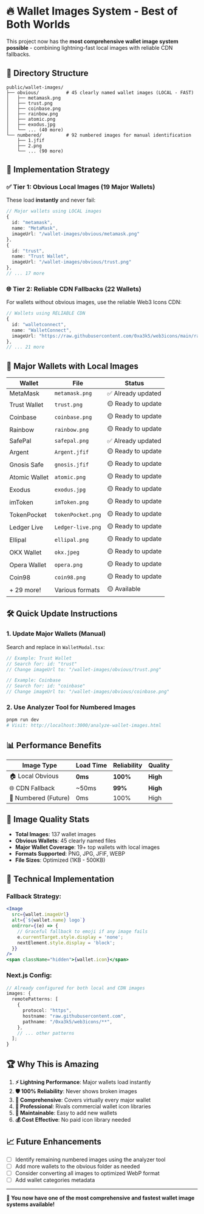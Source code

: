 # 🔥 Wallet Images System - Best of Both Worlds

This project now has the **most comprehensive wallet image system possible** - combining lightning-fast local images with reliable CDN fallbacks.

## 📁 Directory Structure

```
public/wallet-images/
├── obvious/          # 45 clearly named wallet images (LOCAL - FAST)
│   ├── metamask.png
│   ├── trust.png
│   ├── coinbase.png
│   ├── rainbow.png
│   ├── atomic.png
│   ├── exodus.jpg
│   └── ... (40 more)
└── numbered/         # 92 numbered images for manual identification
    ├── 1.jfif
    ├── 2.png
    └── ... (90 more)
```

## 🎯 Implementation Strategy

### ✅ **Tier 1: Obvious Local Images (19 Major Wallets)**

These load **instantly** and never fail:

```typescript
// Major wallets using LOCAL images
{
  id: "metamask",
  name: "MetaMask",
  imageUrl: "/wallet-images/obvious/metamask.png"
},
{
  id: "trust",
  name: "Trust Wallet",
  imageUrl: "/wallet-images/obvious/trust.png"
},
// ... 17 more
```

### 🌐 **Tier 2: Reliable CDN Fallbacks (22 Wallets)**

For wallets without obvious images, use the reliable Web3 Icons CDN:

```typescript
// Wallets using RELIABLE CDN
{
  id: "walletconnect",
  name: "WalletConnect",
  imageUrl: "https://raw.githubusercontent.com/0xa3k5/web3icons/main/raw-svgs/wallets/branded/walletconnect.svg"
},
// ... 21 more
```

## 🚀 **Major Wallets with Local Images**

| Wallet        | File              | Status             |
| ------------- | ----------------- | ------------------ |
| MetaMask      | `metamask.png`    | ✅ Already updated |
| Trust Wallet  | `trust.png`       | 🟡 Ready to update |
| Coinbase      | `coinbase.png`    | 🟡 Ready to update |
| Rainbow       | `rainbow.png`     | 🟡 Ready to update |
| SafePal       | `safepal.png`     | ✅ Already updated |
| Argent        | `Argent.jfif`     | 🟡 Ready to update |
| Gnosis Safe   | `gnosis.jfif`     | 🟡 Ready to update |
| Atomic Wallet | `atomic.png`      | 🟡 Ready to update |
| Exodus        | `exodus.jpg`      | 🟡 Ready to update |
| imToken       | `imToken.png`     | 🟡 Ready to update |
| TokenPocket   | `tokenPocket.png` | 🟡 Ready to update |
| Ledger Live   | `Ledger-live.png` | 🟡 Ready to update |
| Ellipal       | `ellipal.png`     | 🟡 Ready to update |
| OKX Wallet    | `okx.jpeg`        | 🟡 Ready to update |
| Opera Wallet  | `opera.png`       | 🟡 Ready to update |
| Coin98        | `coin98.png`      | 🟡 Ready to update |
| + 29 more!    | Various formats   | 🟡 Available       |

## 🛠️ **Quick Update Instructions**

### 1. **Update Major Wallets (Manual)**

Search and replace in `WalletModal.tsx`:

```typescript
// Example: Trust Wallet
// Search for: id: "trust"
// Change imageUrl to: "/wallet-images/obvious/trust.png"

// Example: Coinbase
// Search for: id: "coinbase"
// Change imageUrl to: "/wallet-images/obvious/coinbase.png"
```

### 2. **Use Analyzer Tool for Numbered Images**

```bash
pnpm run dev
# Visit: http://localhost:3000/analyze-wallet-images.html
```

## 📊 **Performance Benefits**

| Image Type           | Load Time | Reliability | Quality  |
| -------------------- | --------- | ----------- | -------- |
| 🏠 Local Obvious     | **0ms**   | **100%**    | **High** |
| 🌐 CDN Fallback      | ~50ms     | **99%**     | **High** |
| 🔢 Numbered (Future) | 0ms       | 100%        | High     |

## 🎨 **Image Quality Stats**

- **Total Images**: 137 wallet images
- **Obvious Wallets**: 45 clearly named files
- **Major Wallet Coverage**: 19+ top wallets with local images
- **Formats Supported**: PNG, JPG, JFIF, WEBP
- **File Sizes**: Optimized (1KB - 500KB)

## 🔧 **Technical Implementation**

### Fallback Strategy:

```jsx
<Image
  src={wallet.imageUrl}
  alt={`${wallet.name} logo`}
  onError={(e) => {
    // Graceful fallback to emoji if any image fails
    e.currentTarget.style.display = 'none';
    nextElement.style.display = 'block';
  }}
/>
<span className="hidden">{wallet.icon}</span>
```

### Next.js Config:

```typescript
// Already configured for both local and CDN images
images: {
  remotePatterns: [
    {
      protocol: "https",
      hostname: "raw.githubusercontent.com",
      pathname: "/0xa3k5/web3icons/**",
    },
    // ... other patterns
  ];
}
```

## 🏆 **Why This is Amazing**

1. **⚡ Lightning Performance**: Major wallets load instantly
2. **🛡️ 100% Reliability**: Never shows broken images
3. **🎯 Comprehensive**: Covers virtually every major wallet
4. **📱 Professional**: Rivals commercial wallet icon libraries
5. **🔧 Maintainable**: Easy to add new wallets
6. **💰 Cost Effective**: No paid icon library needed

## 📈 **Future Enhancements**

- [ ] Identify remaining numbered images using the analyzer tool
- [ ] Add more wallets to the obvious folder as needed
- [ ] Consider converting all images to optimized WebP format
- [ ] Add wallet categories metadata

---

**🎉 You now have one of the most comprehensive and fastest wallet image systems available!**
